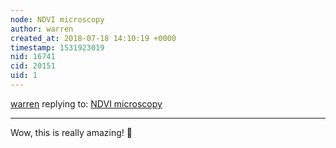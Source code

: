 ```yaml
---
node: NDVI microscopy
author: warren
created_at: 2018-07-18 14:10:19 +0000
timestamp: 1531923019
nid: 16741
cid: 20151
uid: 1
---
```




[warren](../profile/warren) replying to: [NDVI microscopy](../notes/MaggPi/07-18-2018/ndvi-micrsocopy)

----
Wow, this is really amazing! 🎉 